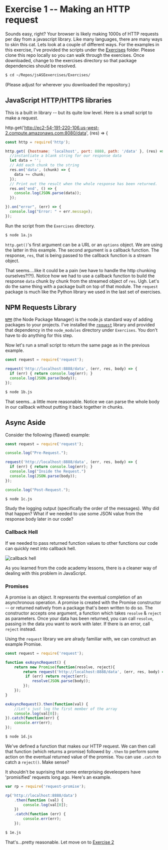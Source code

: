 # Exercise 1 -- Making an HTTP request

Sounds easy, right? Your browser is likely making 1000s of HTTP requests per day from a javascript library. Like many languages, there are many ways to skin this cat. Lets look at a couple of different ways. For the examples in this exercise, I've provided the scripts under the [Exercises](https://github.com/kreynoldsf5/jsASEexercises) folder. Please clone this repo locally so you can walk through the exercises. Once downloaded, change to the exercises directory so that package dependencies should be resolved.

```bash
$ cd ~/Repos/jsASEexercises/Exercises/
```
(Please adjust for wherever you downloaded the repository.)

## JavaScript HTTP/HTTPS libraries

This is a built in library -- but its quite low level. Here is a small script to make a request. 

http.get('http://ec2-54-191-220-106.us-west-2.compute.amazonaws.com:8080/data', (res) => {

```javascript
const http = require('http');

http.get( {hostname: 'localhost', port: 8888, path: '/data' }, (res) => {
  //instantiate a blank string for our response data
  let data = '';
  // Add each chunk to the string
  res.on('data', (chunk) => {
    data += chunk;
  });
  // Print out the result when the whole response has been returned.
  res.on('end', () => {
    console.log(JSON.parse(data));
  });

}).on("error", (err) => {
  console.log("Error: " + err.message);
});
```

Run the script from the ```Exercises``` directory.
```bash
$ node 1a.js
```

``http.get()``'s first argument can be a URL or an ``options`` object. We are using the latter in this example. The second argument is a callback function. The response, ``res``, that is being passed to the callback function is a stream object.  

That seems....like it could be a pain (we have to handle the http chunking ourselves?!?!). Notice how we had to use a callback function to build the response ``data`` chunk by chunk from the streamed object of ``res``. Ugh. Let's do the same thing with a package built on top of that module. The ``request`` package is much like the Python library we used in the last set of exercises.

## NPM Requests Library

[``NPM``](https://www.npmjs.com/) (the Node Package Manager) is the node.js standard way of adding packages to your projects. I've installed the [``request``](https://www.npmjs.com/package/request) library and provided that dependency in the ``node_modules`` directory under ``Exercises``. You don't have to do anything for this step.

Now let's run a small script to return the same page as in the previous example.

```javascript
const request = require('request');

request('http://localhost:8888/data', (err, res, body) => {
  if (err) { return console.log(err); }
  console.log(JSON.parse(body));
});
```

```bash
$ node 1b.js
```

That seems...a little more reasonable. Notice we can parse the whole body in our callback without putting it back together in chunks. 

## Async Aside

Consider the following (flawed) example:

```javascript
const request = require('request');

console.log("Pre-Request.");

request('http://localhost:8888/data', (err, res, body) => {
  if (err) { return console.log(err); }
  console.log("Inside the Request.")
  console.log(JSON.parse(body));
});

console.log("Post-Request.");
```

```bash
$ node 1c.js
```

Study the logging output (specifically the order of the messages). Why did that happen? What if we needed to use some JSON value from the response body later in our code?

### Callback Hell

If we needed to pass returned function values to other functions our code can quickly nest into callback hell.

![callback hell](https://pbs.twimg.com/media/CbHuC7nWIAUOiOS.png:large)

As you learned from the code academy lessons, there is a cleaner way of dealing with this problem in JavaScript.

### Promises

A promise is an object. It represents the eventual completion of an asynchronous operation. A promise is created with the Promise constructor -- or returned natively from a package that's been written to do so. The constructor accepts one argument, a function which takes ``resolve`` & ``reject`` as parameters. Once your data has been returned, you can call ``resolve``, passing in the data you want to work with later. If there is an error, call ``reject`` instead.

Using the ``request`` library we are alrady familiar with, we can construct an example Promise.

```javascript
const request = require('request');

function exAsyncRequest() {
    return new Promise(function(resolve, reject){
        return request('http://localhost:8888/data', (err, res, body) => {
         if (err) return reject(err);
            resolve(JSON.parse(body));
        });
    });
}

exAsyncRequest().then(function(val) {
    //Let's just log the first member of the array
    console.log(val[0]);
}).catch(function(err) {
    console.err(err);
});
```

```bash
$ node 1d.js
```

We've defined a function that makes our HTTP request. We can then call that function (which returns a promise) followed by ``.then`` to perform some action on the eventual returned value of the promise. You can use ``.catch`` to catch a ``reject()``. Make sense?

It shouldn't be suprising that some enterprising develeopers have 'promisified' requests long ago. Here's an example.

```javascript
var rp = require('request-promise');

rp('http://localhost:8888/data')
    .then(function (val) {
        console.log(val[0]);
    })
    .catch(function (err) {
        console.err(err);
    });
```

```bash
$ 1e.js
```

That's...pretty reasonable. Let move on to [Exercise 2](https://github.com/kreynoldsf5/jsASEexercise/jsExercise2.md)










